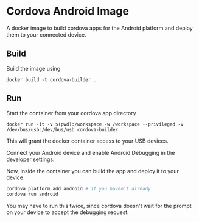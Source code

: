 # Cordova Android Image

A docker image to build cordova apps for the Android platform and deploy them to your connected device.

## Build

Build the image using

`docker build -t cordova-builder .`

## Run

Start the container from your cordova app directory

`docker run -it -v $(pwd):/workspace -w /workspace --privileged -v /dev/bus/usb:/dev/bus/usb cordova-builder`

This will grant the docker container access to your USB devices.

Connect your Android device and enable Android Debugging in the developer settings.

Now, inside the container you can build the app and deploy it to your device.

```sh
cordova platform add android # if you haven't already.
cordova run android
```

You may have to run this twice, since cordova doesn't wait for the prompt on your device
to accept the debugging request.
